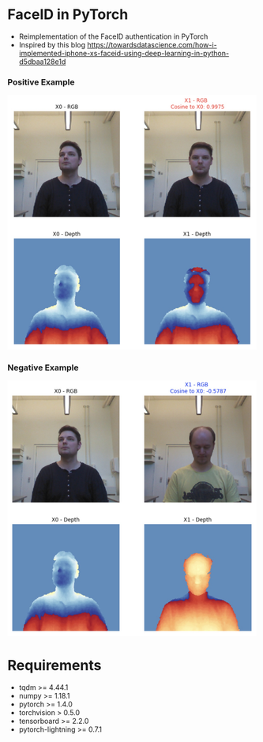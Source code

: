 # FaceID in PyTorch
- Reimplementation of the FaceID authentication in PyTorch
- Inspired by this blog https://towardsdatascience.com/how-i-implemented-iphone-xs-faceid-using-deep-learning-in-python-d5dbaa128e1d

### Positive Example
![alt text](figures/fig1.jpg "Positive Example")
### Negative Example
![alt text](figures/fig2.jpg "Negative Example")



# Requirements
- tqdm >= 4.44.1
- numpy >= 1.18.1
- pytorch >= 1.4.0
- torchvision > 0.5.0
- tensorboard >= 2.2.0
- pytorch-lightning >= 0.7.1